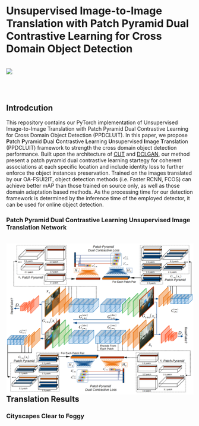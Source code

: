 # Unsupervised Image-to-Image Translation with Patch Pyramid Dual Contrastive Learning for Cross Domain Object Detection   

<br>

<img src='./imgs/Overview.png' align="right" width=960>  

<br><br><br>


## Introdcution

This repository contains our PyTorch implementation of Unsupervised Image-to-Image Translation with Patch Pyramid Dual Contrastive Learning for Cross Domain Object Detection (PPDCLUIT). In this paper, we propose **P**atch **P**yramid **D**ual **C**ontrastive **L**earning **U**nsupervised **I**mage **T**ranslation (PPDCLUIT) framework to strength the cross domain object detection performance. Built upon the architecture of [CUT](https://github.com/taesungp/contrastive-unpaired-translation) and [DCLGAN](https://github.com/JunlinHan/DCLGAN), our method present a patch pyramid dual contrastive learning startegy for coherent associations at each specific location and include identity loss to further enforce the object instances preservation.  Trained on the images translated by our OA-FSUI2IT, object detection methods (i.e. Faster RCNN, FCOS) can achieve better mAP than those trained on source only, as well as those domain adaptation based methods. As the processing time for our detection framework is determined by the inference time of the employed detector, it can be used for online object detection. 


### **Patch Pyramid Dual Contrastive Learning Unsupervised Image Translation Network**  

<br>

<img src='./imgs/Networks.png' align="right" width=960>  

<br><br><br>


## Translation Results


### Cityscapes Clear to Foggy



### 
